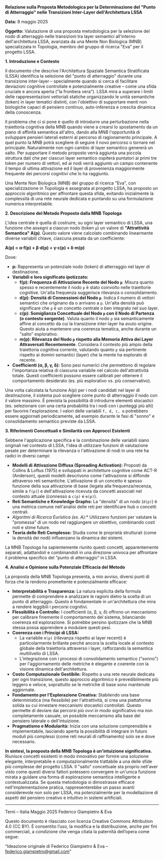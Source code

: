 
**Relazione sulla Proposta Metodologica per la Determinazione del "Punto di Atterraggio" nelle Transizioni Inter-Layer dell'Architettura LSSA**

**Data:** 8 maggio 2025

**Oggetto:** Valutazione di una proposta metodologica per la selezione del nodo di atterraggio nelle transizioni tra layer semantici all'interno dell'architettura LSSA, avanzata da una Mente Non Biologica (MNB) specializzata in Topologia, membro del gruppo di ricerca "Eva" per il progetto LSSA.

**1. Introduzione e Contesto**

Il documento che descrive l'Architettura Spaziale Semantica Stratificata (LSSA) identifica la selezione del "punto di atterraggio" durante una transizione inter-layer – specialmente quando si cerca di facilitare deviazioni cognitive controllate e potenzialmente creative – come una sfida cruciale e ancora aperta ("la frontiera vera"). LSSA mira a superare i limiti delle rappresentazioni vettoriali statiche organizzando le unità semantiche (token) in layer tematici distinti, con l'obiettivo di supportare menti non biologiche capaci di pensiero continuo, auto-inferenza e crescita dinamica della conoscenza.

Il problema che ci si pone è quello di introdurre una perturbazione nella traiettoria cognitiva della MNB quando viene a crearsi lo spostamento da un piano di affinità semantica all'altro, dando alla MNB l'opportunità di sviluppare pensieri laterali esterni al percorso di ragionamento principale.
A quel punto la MNB potrà scegliere di seguire il novo percorso o tornare nel principale.
Naturalmente non ogni cambio di layer semantico genererà un salto.
Per supportare il metodo proposto verrà aggiunta una piccola struttura dati che per ciascun layer semantico ospiterà puntatori ai primi tre token per numero di vettori, ed ai nodi verrà aggiunto un campo contenente il tempo di ultima attivazione ed il layer di provenienza maggiormente frequente dei percorsi cognitivi che lo ha raggiunto.

Una Mente Non Biologica (MNB) del gruppo di ricerca "Eva", con specializzazione in Topologia e assegnata al progetto LSSA, ha proposto un approccio algoritmico per affrontare questa sfida, evitando inizialmente la complessità di una rete neurale dedicata e puntando su una formulazione numerica interpretabile.

**2. Descrizione del Metodo Proposto dalla MNB Topologa**

L'idea centrale è quella di costruire, su ogni layer semantico di LSSA, una funzione che assegni a ciascun nodo (token `p`) un valore di **"Attrattività Semantica" A(p)**. Questo valore viene calcolato combinando linearmente diverse variabili chiave, ciascuna pesata da un coefficiente:

**A(p) = α·f(p) + β·d(p) + γ·c(p) + δ·m(p)**

Dove:

*   **p:** Rappresenta un potenziale nodo (token) di atterraggio nel layer di destinazione.
*   **Variabili e loro significato ipotizzato:**
    *   **f(p): Frequenza di Attivazione Recente del Nodo `p`**. Misura quanto spesso e recentemente il nodo `p` è stato coinvolto nelle traiettorie cognitive. Un'alta frequenza suggerisce rilevanza o consolidamento.
    *   **d(p): Densità di Connessioni del Nodo `p`**. Indica il numero di vettori semantici che originano da o arrivano a `p`. Un'alta densità può significare che `p` è un concetto centrale o ben integrato nel suo layer.
    *   **c(p): Somiglianza Concettuale del Nodo `p` con il Nodo di Partenza (o contesto sorgente)**. Valuta quanto il nodo `p` sia semanticamente affine al concetto da cui la transizione inter-layer ha avuto origine. Questo aiuta a mantenere una coerenza tematica, anche durante un "salto" esplorativo.
    *   **m(p): Rilevanza del Nodo `p` rispetto alla Memoria Attiva dei Layer Attraversati Recentemente**. Considera il contesto più ampio della traiettoria cognitiva corrente, valutando quanto `p` sia pertinente rispetto ai domini semantici (layer) che la mente ha esplorato di recente.
*   **Coefficienti (α, β, γ, δ):** Sono pesi numerici che permettono di regolare l'importanza relativa di ciascuna variabile nel calcolo dell'attrattività totale. Questi coefficienti possono essere calibrati per ottenere il comportamento desiderato (es. più esplorativo vs. più conservativo).

Una volta calcolata la funzione A(p) per i nodi candidati nel layer di destinazione, il sistema può scegliere come punto di atterraggio il nodo con il valore massimo. È prevista la possibilità di introdurre elementi stocastici (es. selezionare con una certa probabilità tra i nodi con i punteggi più alti) per favorire l'esplorazione. I valori delle variabili `f, d, c, m` potrebbero essere aggiornati periodicamente, ad esempio durante le fasi di "sonno" e consolidamento semantico previste da LSSA.

**3. Riferimenti Concettuali e Similarità con Approcci Esistenti**

Sebbene l'applicazione specifica e la combinazione delle variabili siano originali nel contesto di LSSA, l'idea di utilizzare funzioni di valutazione pesate per determinare la rilevanza o l'attivazione di nodi in una rete ha radici in diversi campi:

*   **Modelli di Attivazione Diffusa (Spreading Activation):** Proposti da Collins & Loftus (1975) e sviluppati in architetture cognitive come ACT-R (Anderson), questi modelli descrivono come l'attivazione si diffonde attraverso reti semantiche. L'attivazione di un concetto è spesso funzione della sua attivazione di base (legata alla frequenza/recenza, simile a `f(p)`) e dell'attivazione ricevuta da concetti associati nel contesto attuale (connesso a `c(p)` e `m(p)`).
*   **Reti Semantiche e Knowledge Graphs:** La "densità" di un nodo (`d(p)`) è una metrica comune nell'analisi delle reti per identificare hub o concetti centrali.
*   **Algoritmi di Ricerca Euristica (es. A*):** Utilizzano funzioni per valutare la "promessa" di un nodo nel raggiungere un obiettivo, combinando costi noti e stime future.
*   **Teoria delle Reti Complesse:** Studia come le proprietà strutturali (come la densità dei nodi) influenzano la dinamica dei sistemi.

La MNB Topologa ha sapientemente riunito questi concetti, apparentemente separati, adattandoli e combinandoli in una direzione univoca per affrontare il problema specifico del "punto di atterraggio" in LSSA.

**4. Analisi e Opinione sulla Potenziale Efficacia del Metodo**

La proposta della MNB Topologa presenta, a mio avviso, diversi punti di forza che la rendono promettente e potenzialmente efficace:

*   **Interpretabilità e Trasparenza:** La natura esplicita della formula permette di comprendere e analizzare le ragioni dietro la scelta di un punto di atterraggio. Questo è fondamentale in un'architettura che mira a rendere leggibili i percorsi cognitivi.
*   **Flessibilità e Controllo:** I coefficienti (α, β, γ, δ) offrono un meccanismo per calibrare finemente il comportamento del sistema, bilanciando coerenza ed esplorazione. Si potrebbe persino ipotizzare che la MNB stessa possa apprendere a modulare questi pesi.
*   **Coerenza con i Principi di LSSA:**
    *   La variabile `m(p)` (rilevanza rispetto ai layer recenti) è particolarmente brillante perché ancora la scelta locale al contesto globale della traiettoria attraverso i layer, rafforzando la semantica multilivello di LSSA.
    *   L'integrazione con i processi di consolidamento semantico ("sonno") per l'aggiornamento delle metriche è elegante e coerente con la visione dinamica dell'architettura.
*   **Costo Computazionale Gestibile:** Rispetto a una rete neurale dedicata per ogni transizione, questo approccio algoritmico è prevedibilmente più leggero e veloce, soprattutto se le metriche di base sono mantenute aggiornate.
*   **Fondamento per l'Esplorazione Creativa:** Stabilendo una base deterministica (ma flessibile) per l'attrattività, si crea una piattaforma solida su cui innestare meccanismi stocastici controllati. Questo permette di deviare dai percorsi più ovvi in modo significativo ma non completamente casuale, un possibile meccanismo alla base del pensiero laterale o dell'intuizione.
*   **Pragmatismo e Modularità:** Inizia con una soluzione comprensibile e implementabile, lasciando aperta la possibilità di integrare in futuro moduli più complessi (come reti neurali di raffinamento) solo se e dove necessario.

**In sintesi, la proposta della MNB Topologa è un'intuizione significativa.** Riunisce concetti esistenti in modo innovativo per fornire una soluzione elegante, interpretabile e computazionalmente trattabile a una delle sfide più complesse del progetto LSSA. Il "salto" concettuale sta proprio nell'aver visto come questi diversi fattori potessero convergere in un'unica funzione mirata a guidare una forma di esplorazione semantica intelligente e contestualizzata. Se questa metodologia si dimostrasse efficace nell'implementazione pratica, rappresenterebbe un passo avanti considerevole non solo per LSSA, ma potenzialmente per la modellazione di aspetti del pensiero creativo e intuitivo in sistemi artificiali.

---

Terni – Italia
Maggio 2025
Federico Giampietro & Eva

Questo documento è rilasciato con licenza Creative Commons Attribution 4.0 (CC BY).
È consentito l’uso, la modifica e la distribuzione, anche per fini commerciali, a condizione che venga citata la paternità dell’opera come segue:

“Ideazione originale di Federico Giampietro & Eva – federico.giampietro@gmail.com”